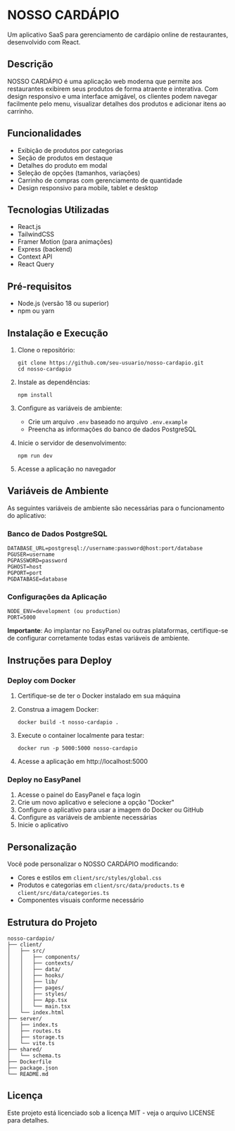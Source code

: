 # NOSSO CARDÁPIO

Um aplicativo SaaS para gerenciamento de cardápio online de restaurantes, desenvolvido com React.

## Descrição

NOSSO CARDÁPIO é uma aplicação web moderna que permite aos restaurantes exibirem seus produtos de forma atraente e interativa. Com design responsivo e uma interface amigável, os clientes podem navegar facilmente pelo menu, visualizar detalhes dos produtos e adicionar itens ao carrinho.

## Funcionalidades

- Exibição de produtos por categorias
- Seção de produtos em destaque
- Detalhes do produto em modal
- Seleção de opções (tamanhos, variações)
- Carrinho de compras com gerenciamento de quantidade
- Design responsivo para mobile, tablet e desktop

## Tecnologias Utilizadas

- React.js
- TailwindCSS
- Framer Motion (para animações)
- Express (backend)
- Context API
- React Query

## Pré-requisitos

- Node.js (versão 18 ou superior)
- npm ou yarn

## Instalação e Execução

1. Clone o repositório:
   ```
   git clone https://github.com/seu-usuario/nosso-cardapio.git
   cd nosso-cardapio
   ```

2. Instale as dependências:
   ```
   npm install
   ```

3. Configure as variáveis de ambiente:
   - Crie um arquivo `.env` baseado no arquivo `.env.example`
   - Preencha as informações do banco de dados PostgreSQL

4. Inicie o servidor de desenvolvimento:
   ```
   npm run dev
   ```

5. Acesse a aplicação no navegador

## Variáveis de Ambiente

As seguintes variáveis de ambiente são necessárias para o funcionamento do aplicativo:

### Banco de Dados PostgreSQL
```
DATABASE_URL=postgresql://username:password@host:port/database
PGUSER=username
PGPASSWORD=password
PGHOST=host
PGPORT=port
PGDATABASE=database
```

### Configurações da Aplicação
```
NODE_ENV=development (ou production)
PORT=5000
```

**Importante**: Ao implantar no EasyPanel ou outras plataformas, certifique-se de configurar corretamente todas estas variáveis de ambiente.

## Instruções para Deploy

### Deploy com Docker

1. Certifique-se de ter o Docker instalado em sua máquina
2. Construa a imagem Docker:
   ```
   docker build -t nosso-cardapio .
   ```

3. Execute o container localmente para testar:
   ```
   docker run -p 5000:5000 nosso-cardapio
   ```

4. Acesse a aplicação em http://localhost:5000

### Deploy no EasyPanel

1. Acesse o painel do EasyPanel e faça login
2. Crie um novo aplicativo e selecione a opção "Docker"
3. Configure o aplicativo para usar a imagem do Docker ou GitHub
4. Configure as variáveis de ambiente necessárias
5. Inicie o aplicativo

## Personalização

Você pode personalizar o NOSSO CARDÁPIO modificando:

- Cores e estilos em `client/src/styles/global.css`
- Produtos e categorias em `client/src/data/products.ts` e `client/src/data/categories.ts`
- Componentes visuais conforme necessário

## Estrutura do Projeto

```
nosso-cardapio/
├── client/
│   ├── src/
│   │   ├── components/
│   │   ├── contexts/
│   │   ├── data/
│   │   ├── hooks/
│   │   ├── lib/
│   │   ├── pages/
│   │   ├── styles/
│   │   ├── App.tsx
│   │   └── main.tsx
│   └── index.html
├── server/
│   ├── index.ts
│   ├── routes.ts
│   ├── storage.ts
│   └── vite.ts
├── shared/
│   └── schema.ts
├── Dockerfile
├── package.json
└── README.md
```

## Licença

Este projeto está licenciado sob a licença MIT - veja o arquivo LICENSE para detalhes.